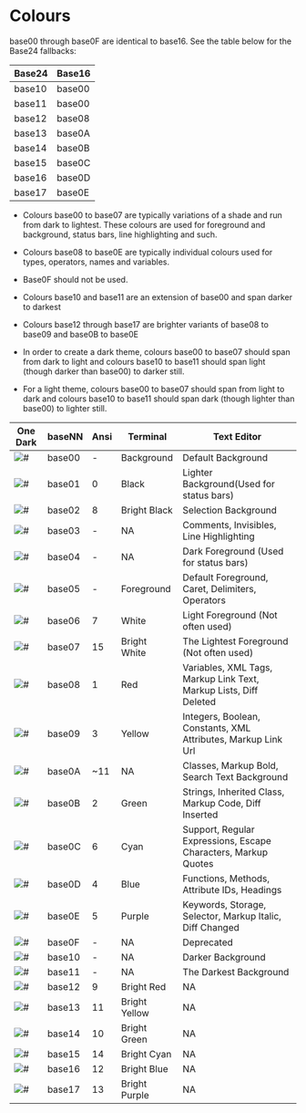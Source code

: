 # Colours

base00 through base0F are identical to base16. See the table below for the
Base24 fallbacks:

|Base24|Base16|
|------|------|
|base10|base00|
|base11|base00|
|base12|base08|
|base13|base0A|
|base14|base0B|
|base15|base0C|
|base16|base0D|
|base17|base0E|

- Colours base00 to base07 are typically variations of a shade and run from dark
to lightest. These colours are used for foreground and background, status bars,
line highlighting and such.

- Colours base08 to base0E are typically individual colours used for types,
operators, names and variables.

- Base0F should not be used.

- Colours base10 and base11 are an extension of base00 and span darker to darkest

- Colours base12 through base17 are brighter variants of base08 to base09 and
base0B to base0E

- In order to create a dark theme, colours base00 to base07 should span from
dark to light and colours base10 to base11 should span light (though darker
than base00) to darker still.

- For a light theme, colours base00 to base07 should span from light to dark and
colours base10 to base11 should span dark (though lighter than base00) to
lighter still.

|One Dark|baseNN|Ansi|Terminal|Text Editor|
|---|---|---|---|---|
|![#](https://placehold.it/25/282c34/000000?text=+)|base00|-|Background|Default Background|
|![#](https://placehold.it/25/3f4451/000000?text=+)|base01|0|Black|Lighter Background(Used for status bars)|
|![#](https://placehold.it/25/4f5666/000000?text=+)|base02|8|Bright Black|Selection Background|
|![#](https://placehold.it/25/545862/000000?text=+)|base03|-|NA|Comments, Invisibles, Line Highlighting|
|![#](https://placehold.it/25/9196a1/000000?text=+)|base04|-|NA|Dark Foreground (Used for status bars)|
|![#](https://placehold.it/25/abb2bf/000000?text=+)|base05|-|Foreground|Default Foreground, Caret, Delimiters, Operators|
|![#](https://placehold.it/25/e6e6e6/000000?text=+)|base06|7|White|Light Foreground (Not often used)|
|![#](https://placehold.it/25/ffffff/000000?text=+)|base07|15|Bright White|The Lightest Foreground (Not often used)|
|![#](https://placehold.it/25/e06c75/000000?text=+)|base08|1|Red|Variables, XML Tags, Markup Link Text, Markup Lists, Diff Deleted|
|![#](https://placehold.it/25/d19a66/000000?text=+)|base09|3|Yellow|Integers, Boolean, Constants, XML Attributes, Markup Link Url|
|![#](https://placehold.it/25/e5c07b/000000?text=+)|base0A|~11|NA|Classes, Markup Bold, Search Text Background|
|![#](https://placehold.it/25/98c379/000000?text=+)|base0B|2|Green|Strings, Inherited Class, Markup Code, Diff Inserted|
|![#](https://placehold.it/25/56b6c2/000000?text=+)|base0C|6|Cyan|Support, Regular Expressions, Escape Characters, Markup Quotes|
|![#](https://placehold.it/25/61afef/000000?text=+)|base0D|4|Blue|Functions, Methods, Attribute IDs, Headings|
|![#](https://placehold.it/25/c678dd/000000?text=+)|base0E|5|Purple|Keywords, Storage, Selector, Markup Italic, Diff Changed|
|![#](https://placehold.it/25/be5046/000000?text=+)|base0F|-|NA|Deprecated|
|![#](https://placehold.it/25/21252b/000000?text=+)|base10|-|NA|Darker Background|
|![#](https://placehold.it/25/181a1f/000000?text=+)|base11|-|NA|The Darkest Background|
|![#](https://placehold.it/25/ff7b86/000000?text=+)|base12|9|Bright Red|NA|
|![#](https://placehold.it/25/efb074/000000?text=+)|base13|11|Bright Yellow|NA|
|![#](https://placehold.it/25/b1e18b/000000?text=+)|base14|10|Bright Green|NA|
|![#](https://placehold.it/25/63d4e0/000000?text=+)|base15|14|Bright Cyan|NA|
|![#](https://placehold.it/25/67cdff/000000?text=+)|base16|12|Bright Blue|NA|
|![#](https://placehold.it/25/e48bff/000000?text=+)|base17|13|Bright Purple|NA|

